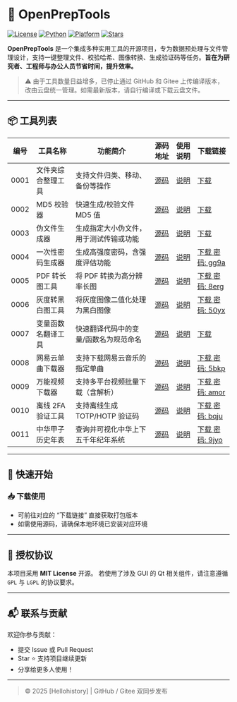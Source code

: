 # 🚀 OpenPrepTools
[![License](https://img.shields.io/github/license/Hellohistory/OpenPrepTools?style=flat-square)](./LICENSE_2)
[![Python](https://img.shields.io/badge/Python-3.8+-blue?style=flat-square)](https://www.python.org/)
[![Platform](https://img.shields.io/badge/Platform-Windows%207%2B-lightgrey?style=flat-square)](#)
[![Stars](https://img.shields.io/github/stars/Hellohistory/OpenPrepTools?style=social)](https://github.com/Hellohistory/OpenPrepTools)

**OpenPrepTools** 是一个集成多种实用工具的开源项目，专为数据预处理与文件管理设计，支持一键整理文件、校验哈希、图像转换、生成验证码等任务。**旨在为研究者、工程师与办公人员节省时间，提升效率。**

> ⚠️ 由于工具数量日益增多，已停止通过 GitHub 和 Gitee 上传编译版本，改由云盘统一管理。如需最新版本，请自行编译或下载云盘文件。

---

## 📦 工具列表

| 编号  | 工具名称              | 功能简介                          | 源码地址 | 使用说明 | 下载链接 |
|------|--------------------|-------------------------------|--------|--------|--------|
| 0001 | 文件夹综合整理工具       | 支持文件归类、移动、备份等操作           | [源码](File/文件夹综合整理工具.py) | [说明](ExplanationDocument/文件夹综合整理工具.md) | [下载](https://xmy521.lanzouy.com/i9QAt2uphqzg) |
| 0002 | MD5 校验器           | 快速生成/校验文件 MD5 值              | [源码](Other/md5校验_GUI.py) | [说明](ExplanationDocument/MD5校验器.md) | [下载](https://xmy521.lanzouy.com/iaAgZ1o4m1oh) |
| 0003 | 伪文件生成器           | 生成指定大小伪文件，用于测试传输或功能       | [源码](File/生成伪文件.py) | [说明](ExplanationDocument/生成伪文件.md) | [下载](https://xmy521.lanzouy.com/iaJsB2uphqkb) |
| 0004 | 一次性密码生成器        | 生成高强度密码，含强度评估功能           | [源码](Other/Safe_Code) | [说明](ExplanationDocument/一次性密码生成.md) | [下载 密码: gg9a](https://xmy521.lanzouy.com/b0j0jv39c) |
| 0005 | PDF 转长图工具         | 将 PDF 转换为高分辨率长图             | [源码](Graph/PDF2Longimg.py) | [说明](ExplanationDocument/PDF转长图.md) | [下载 密码: 8erg](https://xmy521.lanzouy.com/b0j0jtrxi) |
| 0006 | 灰度转黑白图工具        | 将灰度图像二值化处理为黑白图像          | [源码](Graph/Convert2BlackWhite) | [说明](ExplanationDocument/灰度图片转黑白图片.md) | [下载 密码: 50yx](https://xmy521.lanzouy.com/b0j0jtsij) |
| 0007 | 变量函数名翻译工具       | 快速翻译代码中的变量/函数名为规范命名       | [源码](Other/CodeTranslation) | [说明](ExplanationDocument/代码变量函数名翻译工具.md) | [下载](https://xmy521.lanzouy.com/iKP4H2uphqcd) |
| 0008 | 网易云单曲下载器        | 支持下载网易云音乐的指定单曲            | [源码](Other/163_music_download) | [说明](ExplanationDocument/网易云单曲下载工具.md) | [下载 密码: 5bkp](https://xmy521.lanzouy.com/b0j0jtrmh) |
| 0009 | 万能视频下载器         | 支持多平台视频批量下载（含解析）         | [源码](Downloader/UniversalVideoDownloader) | [说明](ExplanationDocument/万能视频下载器.md) | [下载 密码: amor](https://xmy521.lanzouy.com/b0j0jv3be) |
| 0010 | 离线 2FA 验证工具       | 支持离线生成 TOTP/HOTP 验证码         | [源码](Other/2FA_Tool) | [说明](ExplanationDocument/离线2FA验证工具.md) | [下载 密码: bqju](https://xmy521.lanzouy.com/b0j0jtqze) |
| 0011 | 中华甲子历史年表        | 查询并可视化中华上下五千年纪年系统        | [源码](HistoryChronology) | [说明](ExplanationDocument/中华甲子历史年表.md) | [下载 密码: 9jyo](https://xmy521.lanzouy.com/b0j0jtqsh) |

---

## 🚀 快速开始

### 📥 下载使用

- 可前往对应的 “下载链接” 直接获取打包版本
- 如需使用源码，请确保本地环境已安装对应环境

---

## 📜 授权协议

本项目采用 **MIT License** 开源。
若使用了涉及 GUI 的 Qt 相关组件，请注意遵循 `GPL` 与 `LGPL` 的协议要求。

---

## 📬 联系与贡献

欢迎你参与贡献：

* 提交 Issue 或 Pull Request
* Star ⭐ 支持项目继续更新
* 分享给更多人使用！

---

> © 2025 \[Hellohistory] | GitHub / Gitee 双同步发布

```
